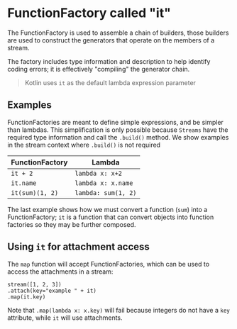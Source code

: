 # FunctionFactory called "it"

The FunctionFactory is used to assemble a chain of builders, those builders are 
used to construct the generators that operate on the members of a stream.

The factory includes type information and description to help identify coding 
errors; it is effectively "compiling" the generator chain. 

> Kotlin uses `it` as the default lambda expression parameter 

## Examples

FunctionFactories are meant to define simple expressions, and be simpler than 
lambdas.  This simplification is only possible because `Streams` have the 
required type information and call the `.build()` method.  We show examples 
in the stream context where `.build()` is not required


|     FunctionFactory   |       Lambda         |
|-----------------------|----------------------|
|   `it + 2`            |  `lambda x: x+2`     |
|   `it.name`           |  `lambda x: x.name`  |
|   `it(sum)(1, 2)`     |  `lambda: sum(1, 2)` |

The last example shows how we must convert a function (`sum`) into a FunctionFactory;
`it` is a function that can convert objects into function factories so they may 
be further composed.  

## Using `it` for attachment access 

The `map` function will accept FunctionFactories, which can be used to access the
attachments in a stream:

    stream([1, 2, 3])
    .attach(key="example " + it)
    .map(it.key)
    
Note that `.map(lambda x: x.key)` will fail because integers do not have a `key` attribute, while `it` will use attachments.
